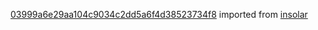 [03999a6e29aa104c9034c2dd5a6f4d38523734f8](https://github.com/insolar/insolar/commit/03999a6e29aa104c9034c2dd5a6f4d38523734f8) imported from [insolar](https://github.com/insolar/insolar)
